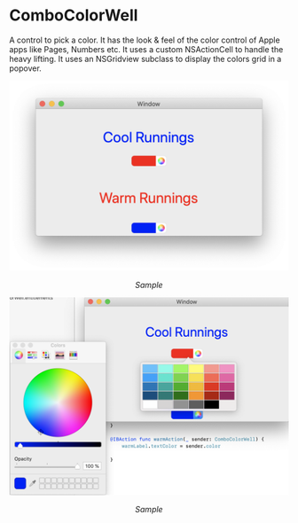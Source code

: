 # ComboColorWell
A control to pick a color.  It has the look &amp; feel of the color control of Apple apps like Pages, Numbers etc.
It uses a custom NSActionCell to handle the heavy lifting.
It uses an NSGridview subclass to display the colors grid in a popover.


<p align="center">
<img src="Doc/Capture d’écran.png" alt="Sample">
<p align="center">
<em>Sample</em>
</p>
</p>


<p align="center">
<img src="Doc/CaptureEcran2.png" alt="Sample">
<p align="center">
<em>Sample</em>
</p>
</p>
